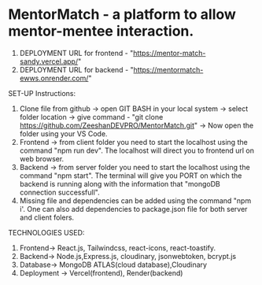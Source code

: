# MentorMatch - a platform to allow mentor-mentee interaction.

1. DEPLOYMENT URL for frontend - "https://mentor-match-sandy.vercel.app/"
2. DEPLOYMENT URL for backend - "https://mentormatch-ewws.onrender.com/"

SET-UP Instructions:

1. Clone file from github -> open GIT BASH in your local system -> select folder location -> give command - "git clone https://github.com/ZeeshanDEVPRO/MentorMatch.git" -> Now open the folder using your VS Code.
2. Frontend -> from client folder you need to start the localhost using the command "npm run dev". The localhost will direct you to frontend url on web browser.
3. Backend -> from server folder you need to start the localhost using the command "npm start". The terminal will give you PORT on which the backend is running along with the information that "mongoDB connection successfull".
4. Missing file and dependencies can be added using the command "npm i'. One can also add dependencies to package.json file for both server and client folers.


TECHNOLOGIES USED:
1. Frontend-> React.js, Tailwindcss, react-icons, react-toastify.
2. Backend-> Node.js,Express.js, cloudinary, jsonwebtoken, bcrypt.js
3. Database-> MongoDB ATLAS(cloud database),Cloudinary
4. Deployment -> Vercel(frontend), Render(backend)


